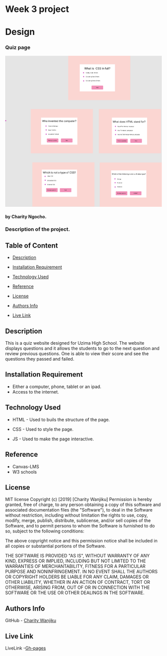 # Week 3 project

# Design
### Quiz page
![image](assets/images/quiz.png)

#### by Charity Ngocho.

### Description of the project.

## Table of Content 

+ [Description](#Description)
 
+ [Installation Requirement](#Installation)

+ [Technology Used](#technology-used)

+ [Reference](#reference)

+ [License](#license)

+ [Authors Info](authors-info)

+ [Live Link](live-link)

## Description

<p>This is a quiz website designed for Uzima High School. The website displays questions and it allows the students to go to the next question and review previous questions. One is able to view their score and see the questions they passed and failed. </p>

## Installation Requirement

* Either a computer, phone, tablet or an ipad.
* Access to the internet.

## Technology Used 

* HTML - Used to buils the structure of the page.

* CSS - Used to style the page.

* JS - Used to make the page interactive.

## Reference

* Canvas-LMS
* W3 schools

## License

MIT license
Copyright (c) [2019] [Charity Wanjiku]
Permission is hereby granted, free of charge, to any person obtaining a copy
of this software and associated documentation files (the "Software"), to deal
in the Software without restriction, including without limitation the rights
to use, copy, modify, merge, publish, distribute, sublicense, and/or sell
copies of the Software, and to permit persons to whom the Software is
furnished to do so, subject to the following conditions:

The above copyright notice and this permission notice shall be included in all
copies or substantial portions of the Software.

THE SOFTWARE IS PROVIDED "AS IS", WITHOUT WARRANTY OF ANY KIND, EXPRESS OR
IMPLIED, INCLUDING BUT NOT LIMITED TO THE WARRANTIES OF MERCHANTABILITY,
FITNESS FOR A PARTICULAR PURPOSE AND NONINFRINGEMENT. IN NO EVENT SHALL THE
AUTHORS OR COPYRIGHT HOLDERS BE LIABLE FOR ANY CLAIM, DAMAGES OR OTHER
LIABILITY, WHETHER IN AN ACTION OF CONTRACT, TORT OR OTHERWISE, ARISING FROM,
OUT OF OR IN CONNECTION WITH THE SOFTWARE OR THE USE OR OTHER DEALINGS IN THE
SOFTWARE.

## Authors Info

GitHub - [Charity Wanjiku](https://github.com/NgochoCharity)

## Live Link

LiveLink -[Gh-pages](https://ngochocharity.github.io/Week-3/)


